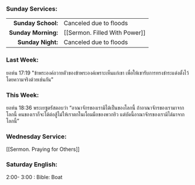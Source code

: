 ### Sunday Services:

|                     |                               |
| ------------------: | :---------------------------- |
|  **Sunday School:** | Canceled due to floods        |
| **Sunday Morning:** | [[Sermon. Filled With Power]] |
|   **Sunday Night:** | Canceled due to floods        |

### Last Week:

ยอห์น 17:19 "ข้าพระองค์ถวายตัวของข้าพระองค์เพราะเห็นแก่เขา เพื่อให้เขารับการทรงชำระแต่งตั้งไว้โดยความจริงด้วยเช่นกัน"

### This Week:

ยอห์น 18:36 พระเยซูตรัสตอบว่า “อาณาจักรของเรามิได้เป็นของโลกนี้ ถ้าอาณาจักรของเรามาจากโลกนี้ คนของเราก็จะได้ต่อสู้ไม่ให้เราตกในเงื้อมมือของพวกยิว แต่บัดนี้อาณาจักรของเรามิได้มาจากโลกนี้”

### Wednesday Service:

[[Sermon. Praying for Others]]

### Saturday English:

2:00- 3:00 : Bible: Boat
